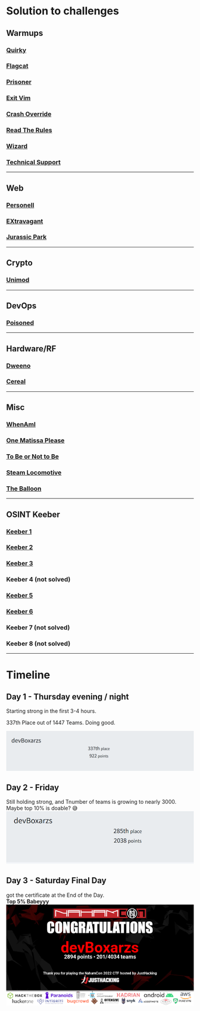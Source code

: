 
# Solution to challenges

## Warmups
### [Quirky](quirky/README.md)
### [Flagcat](flagcat/README.md)
### [Prisoner](prisoner//README.md)
### [Exit Vim](#)
### [Crash Override](crash-override/README.md)
### [Read The Rules](rules-page/README.md)
### [Wizard](wizard/solution.txt)
### [Technical Support](#)

---
## Web
### [Personell](personnel/README.md)
### [EXtravagant](EXtravagant/README.md)
### [Jurassic Park](Jurassic_Park/README.md)

---
## Crypto
### [Unimod](UniMod/README.md)

---
## DevOps
### [Poisoned](Poisoned/README.md)

---
## Hardware/RF
### [Dweeno](Dreeno/README.md)
### [Cereal](Cereal/README.md)

---
## Misc
### [WhenAmI](WhenAmI/README.md)
### [One Matissa Please](OneMantissePlease/README.md#one-mantissa-please)
### [To Be or Not to Be](OneMantissePlease/README.md#to-be-or-not-to-be)
### [Steam Locomotive](SteamLocomotive/README.md)
### [The Balloon](balloon/balloon.txt)

---
## OSINT Keeber
### [Keeber 1](Keeber/README.md#keeber-1)
### [Keeber 2](Keeber/README.md#keeber-2)
### [Keeber 3](Keeber/README.md#keeber-3)
### Keeber 4 (not solved)
### [Keeber 5](Keeber/README.md#keeber-5)
### [Keeber 6](Keeber/README.md#keeber-6)
### Keeber 7 (not solved)
### Keeber 8 (not solved)


---

# Timeline

## Day 1 - Thursday evening / night
Starting strong in the first 3-4 hours.

337th Place out of 1447 Teams. Doing good.  

![image](assets/EndOfDay1.PNG)

## Day 2 - Friday
Still holding strong, and Tnumber of teams is growing to nearly 3000.  
Maybe top 10% is doable? 😅  
![image](assets/EndOfDay2.PNG)

## Day 3 - Saturday Final Day
got the certificate at the End of the Day.  
**Top 5% Babeyyy**  
![image](assets/certificate.png)